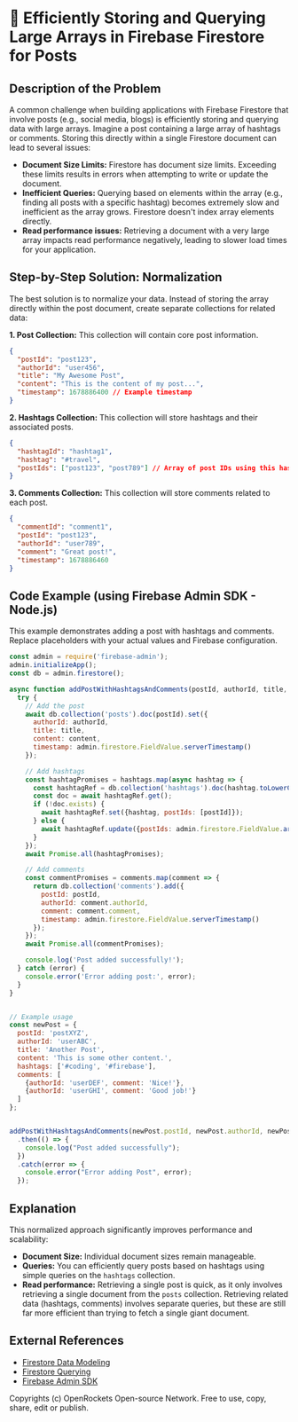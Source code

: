 # 🐞 Efficiently Storing and Querying Large Arrays in Firebase Firestore for Posts


## Description of the Problem

A common challenge when building applications with Firebase Firestore that involve posts (e.g., social media, blogs) is efficiently storing and querying data with large arrays.  Imagine a post containing a large array of hashtags or comments.  Storing this directly within a single Firestore document can lead to several issues:

* **Document Size Limits:** Firestore has document size limits.  Exceeding these limits results in errors when attempting to write or update the document.
* **Inefficient Queries:** Querying based on elements within the array (e.g., finding all posts with a specific hashtag) becomes extremely slow and inefficient as the array grows.  Firestore doesn't index array elements directly.
* **Read performance issues:** Retrieving a document with a very large array impacts read performance negatively, leading to slower load times for your application.


## Step-by-Step Solution: Normalization

The best solution is to normalize your data. Instead of storing the array directly within the post document, create separate collections for related data:

**1. Post Collection:** This collection will contain core post information.

```json
{
  "postId": "post123",
  "authorId": "user456",
  "title": "My Awesome Post",
  "content": "This is the content of my post...",
  "timestamp": 1678886400 // Example timestamp
}
```

**2. Hashtags Collection:** This collection will store hashtags and their associated posts.

```json
{
  "hashtagId": "hashtag1",
  "hashtag": "#travel",
  "postIds": ["post123", "post789"] // Array of post IDs using this hashtag
}
```

**3. Comments Collection:** This collection will store comments related to each post.

```json
{
  "commentId": "comment1",
  "postId": "post123",
  "authorId": "user789",
  "comment": "Great post!",
  "timestamp": 1678886460
}
```


## Code Example (using Firebase Admin SDK - Node.js)

This example demonstrates adding a post with hashtags and comments.  Replace placeholders with your actual values and Firebase configuration.

```javascript
const admin = require('firebase-admin');
admin.initializeApp();
const db = admin.firestore();

async function addPostWithHashtagsAndComments(postId, authorId, title, content, hashtags, comments) {
  try {
    // Add the post
    await db.collection('posts').doc(postId).set({
      authorId: authorId,
      title: title,
      content: content,
      timestamp: admin.firestore.FieldValue.serverTimestamp()
    });

    // Add hashtags
    const hashtagPromises = hashtags.map(async hashtag => {
      const hashtagRef = db.collection('hashtags').doc(hashtag.toLowerCase()); // Normalize hashtags to lowercase
      const doc = await hashtagRef.get();
      if (!doc.exists) {
        await hashtagRef.set({hashtag, postIds: [postId]});
      } else {
        await hashtagRef.update({postIds: admin.firestore.FieldValue.arrayUnion(postId)});
      }
    });
    await Promise.all(hashtagPromises);

    // Add comments
    const commentPromises = comments.map(comment => {
      return db.collection('comments').add({
        postId: postId,
        authorId: comment.authorId,
        comment: comment.comment,
        timestamp: admin.firestore.FieldValue.serverTimestamp()
      });
    });
    await Promise.all(commentPromises);

    console.log('Post added successfully!');
  } catch (error) {
    console.error('Error adding post:', error);
  }
}


// Example usage
const newPost = {
  postId: 'postXYZ',
  authorId: 'userABC',
  title: 'Another Post',
  content: 'This is some other content.',
  hashtags: ['#coding', '#firebase'],
  comments: [
    {authorId: 'userDEF', comment: 'Nice!'},
    {authorId: 'userGHI', comment: 'Good job!'}
  ]
};


addPostWithHashtagsAndComments(newPost.postId, newPost.authorId, newPost.title, newPost.content, newPost.hashtags, newPost.comments)
  .then(() => {
    console.log("Post added successfully");
  })
  .catch(error => {
    console.error("Error adding Post", error);
  });
```


## Explanation

This normalized approach significantly improves performance and scalability:

* **Document Size:** Individual document sizes remain manageable.
* **Queries:**  You can efficiently query posts based on hashtags using simple queries on the `hashtags` collection.
* **Read performance:** Retrieving a single post is quick, as it only involves retrieving a single document from the `posts` collection.  Retrieving related data (hashtags, comments) involves separate queries, but these are still far more efficient than trying to fetch a single giant document.


## External References

* [Firestore Data Modeling](https://firebase.google.com/docs/firestore/data-model)
* [Firestore Querying](https://firebase.google.com/docs/firestore/query-data/queries)
* [Firebase Admin SDK](https://firebase.google.com/docs/admin/setup)


Copyrights (c) OpenRockets Open-source Network. Free to use, copy, share, edit or publish.

